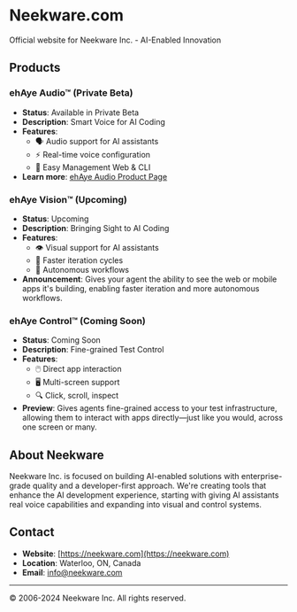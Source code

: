 # Neekware.com

Official website for Neekware Inc. - AI-Enabled Innovation

## Products

### ehAye Audio™ (Private Beta)
- **Status**: Available in Private Beta
- **Description**: Smart Voice for AI Coding
- **Features**:
  - 🗣️ Audio support for AI assistants
  - ⚡ Real-time voice configuration
  - 🔧 Easy Management Web & CLI
- **Learn more**: [ehAye Audio Product Page](https://neekware.com/products/ehaye-audio/)

### ehAye Vision™ (Upcoming)
- **Status**: Upcoming
- **Description**: Bringing Sight to AI Coding
- **Features**:
  - 👁️ Visual support for AI assistants
  - 🔄 Faster iteration cycles
  - 🤖 Autonomous workflows
- **Announcement**: Gives your agent the ability to see the web or mobile apps it's building, enabling faster iteration and more autonomous workflows.

### ehAye Control™ (Coming Soon)
- **Status**: Coming Soon
- **Description**: Fine-grained Test Control
- **Features**:
  - 🖱️ Direct app interaction
  - 🖥️ Multi-screen support
  - 🔍 Click, scroll, inspect
- **Preview**: Gives agents fine-grained access to your test infrastructure, allowing them to interact with apps directly—just like you would, across one screen or many.

## About Neekware

Neekware Inc. is focused on building AI-enabled solutions with enterprise-grade quality and a developer-first approach. We're creating tools that enhance the AI development experience, starting with giving AI assistants real voice capabilities and expanding into visual and control systems.

## Contact

- **Website**: [https://neekware.com](https://neekware.com)
- **Location**: Waterloo, ON, Canada
- **Email**: info@neekware.com

---

© 2006-2024 Neekware Inc. All rights reserved.
